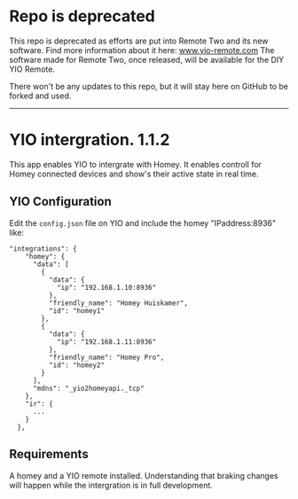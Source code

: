 # Repo is deprecated
This repo is deprecated as efforts are put into Remote Two and its new software. Find more information about it here: www.yio-remote.com The software made for Remote Two, once released, will be available for the DIY YIO Remote.

There won't be any updates to this repo, but it will stay here on GitHub to be forked and used.

---

# YIO intergration. 1.1.2

This app enables YIO to intergrate with Homey.
It enables controll for Homey connected devices and show's their active state in real time.

## YIO Configuration

Edit the `config.json` file on YIO and include the homey "IPaddress:8936" like:

```
"integrations": {
    "homey": {
      "data": [
        {
          "data": {
            "ip": "192.168.1.10:8936"
          },
          "friendly_name": "Homey Huiskamer",
          "id": "homey1"
        },
        {
          "data": {
            "ip": "192.168.1.11:8936"
          },
          "friendly_name": "Homey Pro",
          "id": "homey2"
        }
      ],
      "mdns": "_yio2homeyapi._tcp"
    },
    "ir": {
      ...
    }
  },
```

## Requirements

A homey and a YIO remote installed.
Understanding that braking changes will happen while the intergration is in full development.
